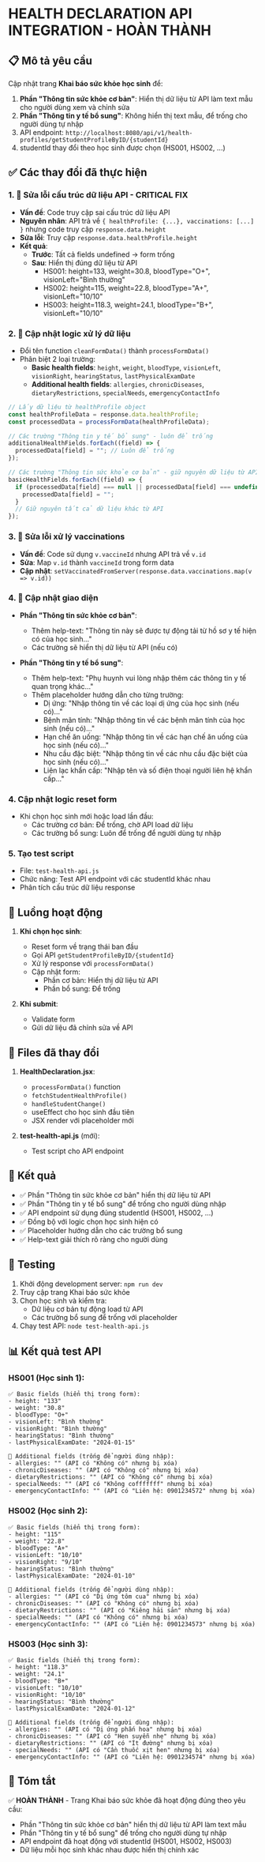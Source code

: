 # HEALTH DECLARATION API INTEGRATION - HOÀN THÀNH

## 📋 Mô tả yêu cầu

Cập nhật trang **Khai báo sức khỏe học sinh** để:

1. **Phần "Thông tin sức khỏe cơ bản"**: Hiển thị dữ liệu từ API làm text mẫu cho người dùng xem và chỉnh sửa
2. **Phần "Thông tin y tế bổ sung"**: Không hiển thị text mẫu, để trống cho người dùng tự nhập
3. API endpoint: `http://localhost:8080/api/v1/health-profiles/getStudentProfileByID/{studentId}`
4. studentId thay đổi theo học sinh được chọn (HS001, HS002, ...)

## ✅ Các thay đổi đã thực hiện

### 1. **🔧 Sửa lỗi cấu trúc dữ liệu API - CRITICAL FIX**

- **Vấn đề**: Code truy cập sai cấu trúc dữ liệu API
- **Nguyên nhân**: API trả về `{ healthProfile: {...}, vaccinations: [...] }` nhưng code truy cập `response.data.height`
- **Sửa lỗi**: Truy cập `response.data.healthProfile.height`
- **Kết quả**:
  - **Trước**: Tất cả fields undefined → form trống
  - **Sau**: Hiển thị đúng dữ liệu từ API
    - HS001: height=133, weight=30.8, bloodType="O+", visionLeft="Bình thường"
    - HS002: height=115, weight=22.8, bloodType="A+", visionLeft="10/10"
    - HS003: height=118.3, weight=24.1, bloodType="B+", visionLeft="10/10"

### 2. **🔄 Cập nhật logic xử lý dữ liệu**

- Đổi tên function `cleanFormData()` thành `processFormData()`
- Phân biệt 2 loại trường:
  - **Basic health fields**: `height`, `weight`, `bloodType`, `visionLeft`, `visionRight`, `hearingStatus`, `lastPhysicalExamDate`
  - **Additional health fields**: `allergies`, `chronicDiseases`, `dietaryRestrictions`, `specialNeeds`, `emergencyContactInfo`

```javascript
// Lấy dữ liệu từ healthProfile object
const healthProfileData = response.data.healthProfile;
const processedData = processFormData(healthProfileData);

// Các trường "Thông tin y tế bổ sung" - luôn để trống
additionalHealthFields.forEach((field) => {
  processedData[field] = ""; // Luôn để trống
});

// Các trường "Thông tin sức khỏe cơ bản" - giữ nguyên dữ liệu từ API
basicHealthFields.forEach((field) => {
  if (processedData[field] === null || processedData[field] === undefined) {
    processedData[field] = "";
  }
  // Giữ nguyên tất cả dữ liệu khác từ API
});
```

### 3. **💉 Sửa lỗi xử lý vaccinations**

- **Vấn đề**: Code sử dụng `v.vaccineId` nhưng API trả về `v.id`
- **Sửa**: Map `v.id` thành `vaccineId` trong form data
- **Cập nhật**: `setVaccinatedFromServer(response.data.vaccinations.map(v => v.id))`

### 4. **🎨 Cập nhật giao diện**

- **Phần "Thông tin sức khỏe cơ bản"**:

  - Thêm help-text: "Thông tin này sẽ được tự động tải từ hồ sơ y tế hiện có của học sinh..."
  - Các trường sẽ hiển thị dữ liệu từ API (nếu có)

- **Phần "Thông tin y tế bổ sung"**:
  - Thêm help-text: "Phụ huynh vui lòng nhập thêm các thông tin y tế quan trọng khác..."
  - Thêm placeholder hướng dẫn cho từng trường:
    - Dị ứng: "Nhập thông tin về các loại dị ứng của học sinh (nếu có)..."
    - Bệnh mãn tính: "Nhập thông tin về các bệnh mãn tính của học sinh (nếu có)..."
    - Hạn chế ăn uống: "Nhập thông tin về các hạn chế ăn uống của học sinh (nếu có)..."
    - Nhu cầu đặc biệt: "Nhập thông tin về các nhu cầu đặc biệt của học sinh (nếu có)..."
    - Liên lạc khẩn cấp: "Nhập tên và số điện thoại người liên hệ khẩn cấp..."

### 4. **Cập nhật logic reset form**

- Khi chọn học sinh mới hoặc load lần đầu:
  - Các trường cơ bản: Để trống, chờ API load dữ liệu
  - Các trường bổ sung: Luôn để trống để người dùng tự nhập

### 5. **Tạo test script**

- File: `test-health-api.js`
- Chức năng: Test API endpoint với các studentId khác nhau
- Phân tích cấu trúc dữ liệu response

## 🔄 Luồng hoạt động

1. **Khi chọn học sinh**:

   - Reset form về trạng thái ban đầu
   - Gọi API `getStudentProfileByID/{studentId}`
   - Xử lý response với `processFormData()`
   - Cập nhật form:
     - Phần cơ bản: Hiển thị dữ liệu từ API
     - Phần bổ sung: Để trống

2. **Khi submit**:
   - Validate form
   - Gửi dữ liệu đã chỉnh sửa về API

## 📁 Files đã thay đổi

1. **HealthDeclaration.jsx**:

   - `processFormData()` function
   - `fetchStudentHealthProfile()`
   - `handleStudentChange()`
   - useEffect cho học sinh đầu tiên
   - JSX render với placeholder mới

2. **test-health-api.js** (mới):
   - Test script cho API endpoint

## 🎯 Kết quả

- ✅ Phần "Thông tin sức khỏe cơ bản" hiển thị dữ liệu từ API
- ✅ Phần "Thông tin y tế bổ sung" để trống cho người dùng nhập
- ✅ API endpoint sử dụng đúng studentId (HS001, HS002, ...)
- ✅ Đồng bộ với logic chọn học sinh hiện có
- ✅ Placeholder hướng dẫn cho các trường bổ sung
- ✅ Help-text giải thích rõ ràng cho người dùng

## 🚀 Testing

1. Khởi động development server: `npm run dev`
2. Truy cập trang Khai báo sức khỏe
3. Chọn học sinh và kiểm tra:
   - Dữ liệu cơ bản tự động load từ API
   - Các trường bổ sung để trống với placeholder
4. Chạy test API: `node test-health-api.js`

## 📊 Kết quả test API

### HS001 (Học sinh 1):

```
✅ Basic fields (hiển thị trong form):
- height: "133"
- weight: "30.8"
- bloodType: "O+"
- visionLeft: "Bình thường"
- visionRight: "Bình thường"
- hearingStatus: "Bình thường"
- lastPhysicalExamDate: "2024-01-15"

🚫 Additional fields (trống để người dùng nhập):
- allergies: "" (API có "Không có" nhưng bị xóa)
- chronicDiseases: "" (API có "Không có" nhưng bị xóa)
- dietaryRestrictions: "" (API có "Không có" nhưng bị xóa)
- specialNeeds: "" (API có "Không cofffffff" nhưng bị xóa)
- emergencyContactInfo: "" (API có "Liên hệ: 0901234572" nhưng bị xóa)
```

### HS002 (Học sinh 2):

```
✅ Basic fields (hiển thị trong form):
- height: "115"
- weight: "22.8"
- bloodType: "A+"
- visionLeft: "10/10"
- visionRight: "9/10"
- hearingStatus: "Bình thường"
- lastPhysicalExamDate: "2024-01-10"

🚫 Additional fields (trống để người dùng nhập):
- allergies: "" (API có "Dị ứng tôm cua" nhưng bị xóa)
- chronicDiseases: "" (API có "Không có" nhưng bị xóa)
- dietaryRestrictions: "" (API có "Kiêng hải sản" nhưng bị xóa)
- specialNeeds: "" (API có "Không có" nhưng bị xóa)
- emergencyContactInfo: "" (API có "Liên hệ: 0901234573" nhưng bị xóa)
```

### HS003 (Học sinh 3):

```
✅ Basic fields (hiển thị trong form):
- height: "118.3"
- weight: "24.1"
- bloodType: "B+"
- visionLeft: "10/10"
- visionRight: "10/10"
- hearingStatus: "Bình thường"
- lastPhysicalExamDate: "2024-01-12"

🚫 Additional fields (trống để người dùng nhập):
- allergies: "" (API có "Dị ứng phấn hoa" nhưng bị xóa)
- chronicDiseases: "" (API có "Hen suyễn nhẹ" nhưng bị xóa)
- dietaryRestrictions: "" (API có "Ít đường" nhưng bị xóa)
- specialNeeds: "" (API có "Cần thuốc xịt hen" nhưng bị xóa)
- emergencyContactInfo: "" (API có "Liên hệ: 0901234574" nhưng bị xóa)
```

## 🎯 Tóm tắt

✅ **HOÀN THÀNH** - Trang Khai báo sức khỏe đã hoạt động đúng theo yêu cầu:

- Phần "Thông tin sức khỏe cơ bản" hiển thị dữ liệu từ API làm text mẫu
- Phần "Thông tin y tế bổ sung" để trống cho người dùng tự nhập
- API endpoint đã hoạt động với studentId (HS001, HS002, HS003)
- Dữ liệu mỗi học sinh khác nhau được hiển thị chính xác
